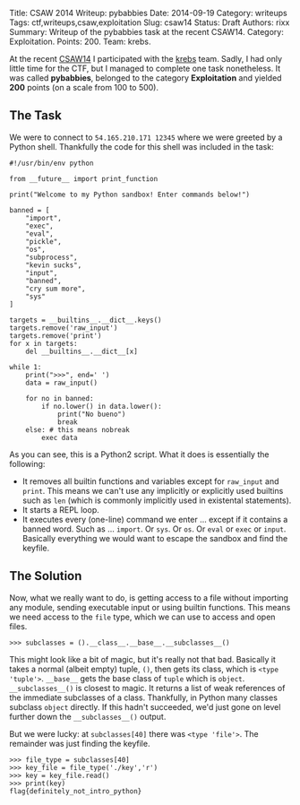 Title: CSAW 2014 Writeup: pybabbies
Date:   2014-09-19
Category: writeups
Tags: ctf,writeups,csaw,exploitation
Slug: csaw14
Status: Draft
Authors: rixx
Summary: Writeup of the pybabbies task at the recent CSAW14. Category: Exploitation. Points: 200. Team: krebs.

At the recent [CSAW14](https://ctf.isis.poly.edu/challenges#) I participated with the [krebs](http://krebsco.de/writeups/index.html) team. Sadly, I had only little time for the CTF, but I managed to complete one task nonetheless. It was called **pybabbies**, belonged to the category **Exploitation** and yielded **200** points (on a scale from 100 to 500).

## The Task

We were to connect to `54.165.210.171 12345` where we were greeted by a Python shell. Thankfully the code for this shell was included in the task:


    #!/usr/bin/env python 
    
    from __future__ import print_function
    
    print("Welcome to my Python sandbox! Enter commands below!")
    
    banned = [
        "import",
        "exec",
        "eval",
        "pickle",
        "os",
        "subprocess",
        "kevin sucks",
        "input",
        "banned",
        "cry sum more",
        "sys"
    ]
    
    targets = __builtins__.__dict__.keys()
    targets.remove('raw_input')
    targets.remove('print')
    for x in targets:
        del __builtins__.__dict__[x]
    
    while 1:
        print(">>>", end=' ')
        data = raw_input()
    
        for no in banned:
            if no.lower() in data.lower():
                print("No bueno")
                break
        else: # this means nobreak
            exec data

As you can see, this is a Python2 script. What it does is essentially the following:

* It removes all builtin functions and variables except for `raw_input` and `print`. This means we can't use any implicitly or explicitly used builtins such as `len` (which is commonly implicitly used in existental statements).
* It starts a REPL loop.
* It executes every (one-line) command we enter … except if it contains a banned word. Such as … `import`. Or `sys`. Or `os`. Or `eval` or `exec` or `input`. Basically everything we would want to escape the sandbox and find the keyfile.


## The Solution

Now, what we really want to do, is getting access to a file without importing any module, sending executable input or using builtin functions. This means we need access to the `file` type, which we can use to access and open files.

    >>> subclasses = ().__class__.__base__.__subclasses__()

This might look like a bit of magic, but it's really not that bad. Basically it takes a normal (albeit empty) tuple, `()`, then gets its class, which is `<type 'tuple'>`. `__base__` gets the base class of `tuple` which is `object`. `__subclasses__()` is closest to magic. It returns a list of weak references of the immediate subclasses of a class. Thankfully, in Python many classes subclass `object` directly. If this hadn't succeeded, we'd just gone on level further down the `__subclasses__()` output.

But we were lucky: at `subclasses[40]` there was `<type 'file'>`. The remainder was just finding the keyfile.

    >>> file_type = subclasses[40]
    >>> key_file = file_type('./key','r')
    >>> key = key_file.read()
    >>> print(key)
    flag{definitely_not_intro_python}

